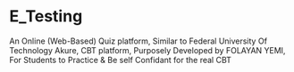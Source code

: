 # E_Testing
An Online (Web-Based) Quiz platform, Similar to Federal University Of Technology Akure, CBT platform, Purposely Developed  by FOLAYAN YEMI, For Students to Practice &amp; Be self Confidant for the real CBT
